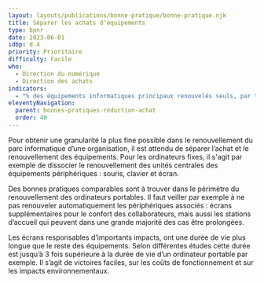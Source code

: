 ```yaml
---
layout: layouts/publications/bonne-pratique/bonne-pratique.njk
title: Séparer les achats d’équipements
type: bpnr
date: 2023-06-01
idbp: d.4
priority: Prioritaire
difficulty: Facile
who:
  - Direction du numérique
  - Direction des achats
indicators:
  - "% des équipements informatiques principaux renouvelés seuls, par type de matériel : écrans, souris, téléphones portables, téléphones fixes, unités centrales, équipements de stockage…"
eleventyNavigation:
  parent: bonnes-pratiques-reduction-achat
  order: 40
---
```


Pour obtenir une granularité la plus fine possible dans le renouvellement du parc informatique d’une organisation, il est attendu de séparer l’achat et le renouvellement des équipements. Pour les ordinateurs fixes, il s'agit par exemple de dissocier le renouvellement des unités centrales des équipements périphériques : souris, clavier et écran.

Des bonnes pratiques comparables sont à trouver dans le périmètre du renouvellement des ordinateurs portables. Il faut veiller par exemple à ne pas renouveler automatiquement les périphériques associés : écrans supplémentaires pour le confort des collaborateurs, mais aussi les stations d’accueil qui peuvent dans une grande majorité des cas être prolongées.

Les écrans responsables d’importants impacts, ont une durée de vie plus longue que le reste des équipements. Selon différentes études cette durée est jusqu’à 3 fois supérieure à la durée de vie d’un ordinateur portable par exemple. Il s’agit de victoires faciles, sur les coûts de fonctionnement et sur les impacts environnementaux.
